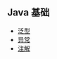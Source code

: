 ## Java 基础
- [泛型](https://github.com/lazecoding/Note/blob/main/note/articles/java/泛型.md)
- [异常](https://github.com/lazecoding/Note/blob/main/note/articles/java/异常.md)
- [注解](https://github.com/lazecoding/Note/blob/main/note/articles/java/注解.md)
